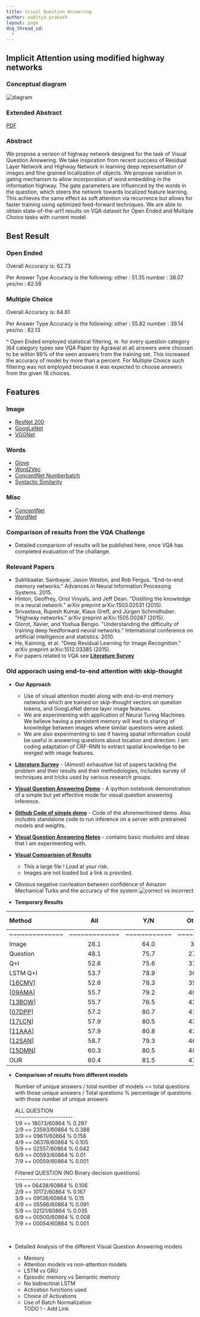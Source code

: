 ```yaml
---
title: Visual Question Answering
author: aaditya prakash
layout: page
dsq_thread_id:
  - 
---
```




## Implicit Attention using modified highway networks

### Conceptual diagram

![diagram](https://raw.githubusercontent.com/iamaaditya/iamaaditya.github.io/master/images/residual_vqa.png)

### Extended Abstract

[PDF](http://gpgpu.cs-i.brandeis.edu/highway.pdf)

### Abstract

We propose a version of highway network designed for
the task of Visual Question Answering. We take inspiration
from recent success of Residual Layer Network and Highway
Network in learning deep representation of images and
fine grained localization of objects. We propose variation
in gating mechanism to allow incorporation of word embedding
in the information highway. The gate parameters
are influenced by the words in the question, which steers the
network towards localized feature learning. This achieves
the same effect as soft attention via recurrence but allows
for faster training using optimized feed-forward techniques.
We are able to obtain state-of-the-art1
results on VQA
dataset for Open Ended and Multiple Choice tasks with current
model.

## Best Result

### Open Ended 

Overall Accuracy is: 62.73

Per Answer Type Accuracy is the following:
other : 51.35
number : 38.07
yes/no : 82.58


### Multiple Choice

Overall Accuracy is: 64.81

Per Answer Type Accuracy is the following:
other : 55.82
number : 39.14
yes/no : 82.13

^ Open Ended employed statistical filtering, ie. for every question category (64 category types see VQA Paper by Agrawal et al) answers were choosen to be within 98% of the seen answers from the training set. This increased the accuracy of model by more than a percent.
For Multiple Choice such filtering was not employed becuase it was expected to choose answers from the given 18 choices.

## Features

### Image

 * [ ResNet 200 ](https://github.com/facebook/fb.resnet.torch)
 * [ GoogLeNet ](https://github.com/BVLC/caffe/tree/master/models/bvlc_googlenet)
 * [ VGGNet ](http://www.robots.ox.ac.uk/~vgg/research/very_deep/)

### Words

 * [ Glove ](http://nlp.stanford.edu/projects/glove/)
 * [ Word2Vec ](https://spacy.io/)
 * [ConceptNet Numberbatch](https://github.com/LuminosoInsight/conceptnet-numberbatch)
 * [Syntactic Similarity](https://github.com/brmson/dataset-sts)

### Misc
 * [ ConceptNet ]( http://conceptnet5.media.mit.edu/ )
 * [ WordNet ](https://wordnet.princeton.edu/)

### Comparison of results from the VQA Challenge

 * Detailed comparison of results will be published here, once VQA has completed evaluation of the challange.


### Relevant Papers
 * Sukhbaatar, Sainbayar, Jason Weston, and Rob Fergus. "End-to-end memory networks." Advances in Neural Information Processing Systems. 2015.
 * Hinton, Geoffrey, Oriol Vinyals, and Jeff Dean. "Distilling the knowledge in a neural network." arXiv preprint arXiv:1503.02531 (2015).
 * Srivastava, Rupesh Kumar, Klaus Greff, and Jürgen Schmidhuber. "Highway networks." arXiv preprint arXiv:1505.00387 (2015).
 * Glorot, Xavier, and Yoshua Bengio. "Understanding the difficulty of training deep feedforward neural networks." International conference on artificial intelligence and statistics. 2010.
 * He, Kaiming, et al. "Deep Residual Learning for Image Recognition." arXiv preprint arXiv:1512.03385 (2015).
 * For papers related to VQA see [__Literature Survey__]({{site.baseurl}}/research/literature/) 

### Old apporach using end-to-end attention with skip-thought
 * __Our Approach__
   * Use of visual attention model along with end-to-end memory networks which are trained on skip-thought vectors on question tokens, and GoogLeNet dense layer image features. 
   * We are experimenting with application of Neural Turing Machines. We believe having a persistent memory will lead to sharing of knowledge between images where similar questions were asked. 
   * We are also experimenting to see if having spatial information could be useful in answering questions about location and direction. I am coding adaptation of CRF-RNN to extract spatial knowledge to be merged with image features.
 * [__Literature Survey__]({{site.baseurl}}/research/literature/)  - (Almost) exhaustive list of papers tackling the problem and their results and their methodologies, includes survey of techniques and tricks used by various research groups.
 * [__Visual Question Answering Demo__]({{site.baseurl}}/2016/04/visual_question_answering_demo_notebook)  - A ipython notebook demonstration of a simple but yet effective mode for visual question answering inference.
 * [__Github Code of simple demo__](https://github.com/iamaaditya/VQA_Demo) - Code of the aforementioned demo. Also includes standalone code to run inference on a server with pretrained models and weights.
 * [__Visual Question Answering Notes__]( {{site.baseurl}}/notes/research/vqa/ ) - contains basic modules and ideas that I am experimenting with.
 * [__Visual Comparision of Results__](http://gpgpu.cs-i.brandeis.edu/shankar/submissions_vqa/project_comparison/comparison_mar31.html)  <br/>
   * This a large file ! Load at your risk.  <br />
   * Images are not loaded but a link is provided. <br />


 * Obvious negative corrleation between confidence of Amazon Mechanical Turks and the accuracy of the system
 ![correct vs incorrect](https://raw.githubusercontent.com/iamaaditya/iamaaditya.github.io/master/images/correct_vs_incorrect.png)

 * __Temporary Results__

**Method** |**All**| **Y/N**| **Other**| **Num**| **Test-Std[All]**
:------|:------:|:------:|:------:|:------:|:------:|
~~~~~~~~~~~~~~|~~~~~~~~~~~~~|~~~~~~~~~~~~|~~~~~~~~~|~~~~~~~~~~|~~~~~~~~
Image| 28.1| 64.0| 3.8| 0.4| -
Question| 48.1| 75.7| 27.1| 36.7| -
Q+I| 52.6| 75.6| 37.4| 33.7| -
LSTM Q+I| 53.7| 78.9| 36.4| 35.2| 54.1
[[16CMV](<http://arxiv.org/abs/1511.05676>)]| 52.6| 78.3| 35.9| 34.4| -
[[09AMA](<http://arxiv.org/abs/1511.06973>)]| 55.7| 79.2| 40.1| 36.1| 56.0
[[13BOW](<http://arxiv.org/abs/1512.02167>)]| 55.7| 76.5| 42.6| 35.0| 55.9
[[07DPP](<http://arxiv.org/abs/1511.05756>)]| 57.2| 80.7| 41.7| 37.2| 57.4
[[17LCN](<http://arxiv.org/abs/1601.01705>)]| 57.9| 80.5| 43.1| 37.4| 58.0
[[11AAA](<http://arxiv.org/abs/1511.05234>)]| 57.9| 80.8| 43.2| 37.3| 58.2
[[12SAN](<http://arxiv.org/abs/1511.02274>)]| 58.7| 79.3| 46.1| 36.6| 58.9
[[15DMN](<http://arxiv.org/abs/1603.01417>)]| 60.3| 80.5| 48.3| 36.8| 60.4
OUR| 60.4| 81.5| 47.6| 37.2| 60.7


 * __Comparison of results from different models__
    
    Number of unique answers / total number of models  == total questions with those unique answers / Total questions  % percentage of questions with those number of unique answers

    ALL QUESTION <br />
    ------------------------ <br />
    1/9  ==  18073/60864  %  0.297 <br />
    2/9  ==  23593/60864  %  0.388 <br />
    3/9  ==  09611/60864  %  0.158 <br />
    4/9  ==  06378/60864  %  0.105 <br />
    5/9  ==  02557/60864  %  0.042 <br />
    6/9  ==  00593/60864  %  0.01 <br />
    7/9  ==  00059/60864  %  0.001 <br />



    Filtered QUESTION (NO Binary decision questions) <br />
    ------------------------ <br />
    1/9  ==  06438/60864  %  0.106 <br />
    2/9  ==  10172/60864  %  0.167 <br />
    3/9  ==  09136/60864  %  0.15 <br />
    4/9  ==  05566/60864  %  0.091 <br />
    5/9  ==  02121/60864  %  0.035 <br />
    6/9  ==  00500/60864  %  0.008 <br />
    7/9  ==  00054/60864  %  0.001 <br />


    <br />
  * Detailed Analysis of the different Visual Question Answering models
    * Memory
    * Attention models vs non-attention models
    * LSTM vs GRU
    * Episodic memory vs Semantic memory
    * No bidirectinal LSTM
    * Activation functions used
    * Choice of Activations
    * Use of Batch Normalization
    <br />TODO ! - Add Link


